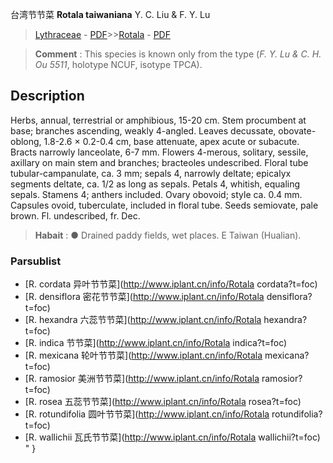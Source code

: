台湾节节菜 **Rotala taiwaniana** Y. C. Liu & F. Y. Lu

> [Lythraceae](http://www.iplant.cn/info/Lythraceae?t=foc) - [PDF](http://www.iplant.cn/foc/pdf/Lythraceae.pdf)>>[Rotala](http://www.iplant.cn/info/Rotala?t=foc) - [PDF](http://www.iplant.cn/foc/pdf/Rotala.pdf)


> **Comment** : 
> This species is known only from the type (*F. Y. Lu & C. H. Ou 5511*, holotype NCUF, isotype TPCA).

## Description

Herbs, annual, terrestrial or amphibious, 15-20 cm. Stem procumbent at base; branches ascending, weakly 4-angled. Leaves decussate, obovate-oblong, 1.8-2.6 × 0.2-0.4 cm, base attenuate, apex acute or subacute. Bracts narrowly lanceolate, 6-7 mm. Flowers 4-merous, solitary, sessile, axillary on main stem and branches; bracteoles undescribed. Floral tube tubular-campanulate, ca. 3 mm; sepals 4, narrowly deltate; epicalyx segments deltate, ca. 1/2 as long as sepals. Petals 4, whitish, equaling sepals. Stamens 4; anthers included. Ovary obovoid; style ca. 0.4 mm. Capsules ovoid, tuberculate, included in floral tube. Seeds semiovate, pale brown. Fl. undescribed, fr. Dec.


> **Habait** : 
>● Drained paddy fields, wet places. E Taiwan (Hualian).

### Parsublist

* [R.  cordata  异叶节节菜](http://www.iplant.cn/info/Rotala cordata?t=foc)
* [R.  densiflora  密花节节菜](http://www.iplant.cn/info/Rotala densiflora?t=foc)
* [R.  hexandra  六蕊节节菜](http://www.iplant.cn/info/Rotala hexandra?t=foc)
* [R.  indica  节节菜](http://www.iplant.cn/info/Rotala indica?t=foc)
* [R.  mexicana  轮叶节节菜](http://www.iplant.cn/info/Rotala mexicana?t=foc)
* [R.  ramosior  美洲节节菜](http://www.iplant.cn/info/Rotala ramosior?t=foc)
* [R.  rosea  五蕊节节菜](http://www.iplant.cn/info/Rotala rosea?t=foc)
* [R.  rotundifolia  圆叶节节菜](http://www.iplant.cn/info/Rotala rotundifolia?t=foc)
* [R.  wallichii  瓦氏节节菜](http://www.iplant.cn/info/Rotala wallichii?t=foc)
"
}